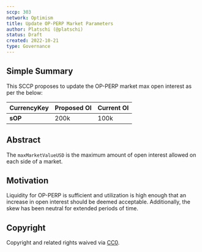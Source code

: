 ```yaml
---
sccp: 303
network: Optimism
title: Update OP-PERP Market Parameters
author: Platschi (@platschi)
status: Draft
created: 2022-10-21
type: Governance
---
```


## Simple Summary

<!--"If you can't explain it simply, you don't understand it well enough." Provide a simplified and layman-accessible explanation of the SCCP.-->

This SCCP proposes to update the OP-PERP market max open interest as per the below:

| **CurrencyKey**  | **Proposed OI**  | **Current OI**  |
|----------------- |-------------------- |------------------- |
|    **sOP**    |          200k          |         100k          |

## Abstract

<!--A short (~200 word) description of the variable change proposed.-->

The `maxMarketValueUSD` is the maximum amount of open interest allowed on each side of a market.

## Motivation

<!--The motivation is critical for SCCPs that want to update variables within Synthetix. It should clearly explain why the existing variable is not incentive aligned. SCCP submissions without sufficient motivation may be rejected outright.-->

Liquidity for OP-PERP is sufficient and utilization is high enough that an increase in open interest should be deemed acceptable. Additionally, the skew has been neutral for extended periods of time.

## Copyright

Copyright and related rights waived via [CC0](https://creativecommons.org/publicdomain/zero/1.0/).
